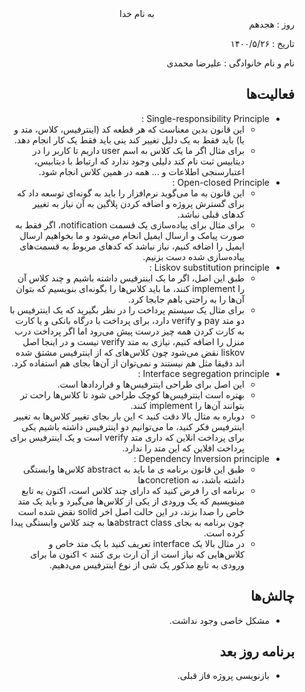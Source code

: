 <div dir="rtl" align="center">
به نام خدا
</div>
<div dir="rtl" align="right">
روز : هجدهم

تاریخ : ۱۴۰۰/۵/۲۶

نام و نام خانوادگی : علیرضا محمدی

## فعالیت‌ها

* Single-responsibility Principle :
  * این قانون بدین معناست که هر قطعه کد (اینترفیس، کلاس، متد و یا) باید فقط به یک دلیل تغییر کند ینی باید فقط یک کار انجام دهد.
  * برای مثال اگر ما یک کلاس به اسم user داریم تا کاربر را در دیتابیس ثبت نام کند دلیلی وجود ندارد که ارتباط با دیتابیس، اعتبارسنجی اطلاعات و ... همه در همین کلاس انجام شود.
* Open-closed Principle :
  * این قانون به ما می‌گوید نرم‌افزار را باید به گونه‌ای توسعه داد که برای گسترش پروژه و اضافه کردن پلاگین به آن نیاز به تغییر کدهای قبلی نباشد.
  * برای مثال برای پیاده‌سازی یک قسمت notification، اگر فقط به صورت پیامک و ارسال ایمیل انجام می‌شود و ما بخواهیم ارسال ایمیل را اضافه کنیم، نیاز نباشد که کد‌های مربوط به قسمت‌های پیاده‌سازی شده دست بزنیم.
* Liskov substitution principle :
  * طبق این اصل، اگر ما یک اینترفیس داشته باشیم و چند کلاس آن را implement کنند، ما باید کلاس‌ها را بگونه‌ای بنویسیم که بتوان آن‌ها را به راحتی باهم جابجا کرد.
  * برای مثال یک سیستم پرداخت را در نظر بگیرید که یک اینترفیس با دو متد pay و verify دارد، برای پرداخت با درگاه بانکی و یا کارت به کارت کردن همه چیز درست پیش می‌رود اما اگر پرداخت درب منزل را اضافه کنیم، نیازی به متد verify نیست و در اینجا اصل liskov نقض می‌شود چون کلاس‌های که از اینترفیس مشتق شده اند دقیقا مثل هم نیستند و نمی‌توان از آن‌ها بجای هم استفاده کرد.
* Interface segregation principle :
  * این اصل برای طراحی اینترفیس‌ها و قراردادها است.
  * بهتره است اینترفیس‌ها کوچک طراحی شود تا کلاس‌ها راحت تر بتوانند آن‌ها را implement کنند.
  * دوباره به مثال بالا دقت کنید > این بار بجای تغییر کلاس‌ها به تغییر اینترفیس فکر کنید، ما می‌توانیم دو اینترفیس داشته باشیم یکی برای پرداخت انلاین که داری متد verify است و یک اینترفیس برای پرداخت افلاین که این متد را ندارد.
* Dependency Inversion principle :
  * طبق این قانون برنامه ی ما باید به abstract کلاس‌ها وابستگی داشته باشد، نه concretionها
  * برنامه ای را فرض کنید که دارای چند کلاس است، اکنون یه تابع مینویسیم که یک ورودی از یکی از کلاس‌ها می‌گیرد و باید یک متد خاص را صدا بزند، در این حالت اصل اخر solid نقض شده است چون برنامه به بجای abstract classها به چند کلاس وابستگی پیدا کرده است.
  * در مثال بالا یک interface تعریف کنید با یک متد خاص و کلاس‌هایی که نیاز است از آن ارث بری کنند > اکنون ما برای ورودی به تابع مذکور یک شی از نوع اینترفیس می‌دهیم.

## چالش‌ها

* مشکل خاصی وجود نداشت.

## برنامه روز بعد

* بازنویسی پروژه فاز قبلی.

</div>

